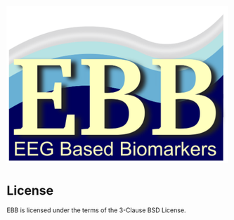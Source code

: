 <h1 align="center">
    <img src="https://github.com/mscaudill/Ebb/blob/master/imgs/logo.png" 
    style="width:800px;height:auto;"/>
</h1>


# License

EBB is licensed under the terms of the 3-Clause BSD License.
